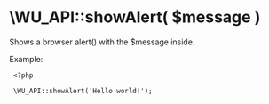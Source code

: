 \WU_API::showAlert( $message )
===

Shows a browser alert() with the $message inside.

Example:

```
 <?php
 
 \WU_API::showAlert('Hello world!');
```